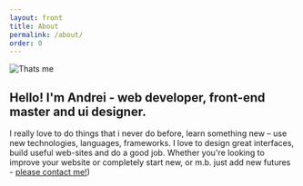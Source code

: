 ```yaml
---
layout: front
title: About
permalink: /about/
order: 0
---
```


<div class="hello_block">
  <div class="hello_photo">
    <img src="{{ "/assets/img/hello.png" | prepend: site.baseurl }}" alt="Thats me">
  </div>
  <div class="text">
    <h2>Hello!  I'm Andrei - web developer, front-end master and ui designer.</h2>
    <p>
      I really love to do things that i never do before, learn something new – use new technologies, languages, frameworks.
      I love to design great interfaces, build useful web-sites and do a good job.
      Whether you're looking to improve your website or completely start new, or m.b. just add new futures - <a href="/contacts">please contact me!</a>)
    </p>
  </div>
</div>
